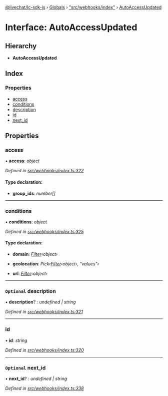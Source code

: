 [@livechat/lc-sdk-js](../README.md) › [Globals](../globals.md) › ["src/webhooks/index"](../modules/_src_webhooks_index_.md) › [AutoAccessUpdated](_src_webhooks_index_.autoaccessupdated.md)

# Interface: AutoAccessUpdated

## Hierarchy

* **AutoAccessUpdated**

## Index

### Properties

* [access](_src_webhooks_index_.autoaccessupdated.md#access)
* [conditions](_src_webhooks_index_.autoaccessupdated.md#conditions)
* [description](_src_webhooks_index_.autoaccessupdated.md#optional-description)
* [id](_src_webhooks_index_.autoaccessupdated.md#id)
* [next_id](_src_webhooks_index_.autoaccessupdated.md#optional-next_id)

## Properties

###  access

• **access**: *object*

*Defined in [src/webhooks/index.ts:322](https://github.com/livechat/lc-sdk-js/blob/ac28f06/src/webhooks/index.ts#L322)*

#### Type declaration:

* **group_ids**: *number[]*

___

###  conditions

• **conditions**: *object*

*Defined in [src/webhooks/index.ts:325](https://github.com/livechat/lc-sdk-js/blob/ac28f06/src/webhooks/index.ts#L325)*

#### Type declaration:

* **domain**: *[Filter](_src_objects_index_.filter.md)‹object›*

* **geolocation**: *Pick‹[Filter](_src_objects_index_.filter.md)‹object›, "values"›*

* **url**: *[Filter](_src_objects_index_.filter.md)‹object›*

___

### `Optional` description

• **description**? : *undefined | string*

*Defined in [src/webhooks/index.ts:321](https://github.com/livechat/lc-sdk-js/blob/ac28f06/src/webhooks/index.ts#L321)*

___

###  id

• **id**: *string*

*Defined in [src/webhooks/index.ts:320](https://github.com/livechat/lc-sdk-js/blob/ac28f06/src/webhooks/index.ts#L320)*

___

### `Optional` next_id

• **next_id**? : *undefined | string*

*Defined in [src/webhooks/index.ts:338](https://github.com/livechat/lc-sdk-js/blob/ac28f06/src/webhooks/index.ts#L338)*
